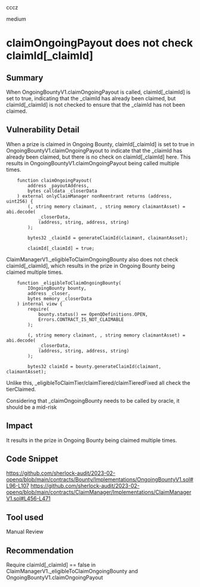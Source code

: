 cccz

medium

# claimOngoingPayout does not check claimId[_claimId]

## Summary
When OngoingBountyV1.claimOngoingPayout is called, claimId[_claimId] is set to true, indicating that the _claimId has already been claimed, but claimId[_claimId] is not checked to ensure that the _claimId has not been claimed.

## Vulnerability Detail
When a prize is claimed in Ongoing Bounty, claimId[_claimId] is set to true in OngoingBountyV1.claimOngoingPayout to indicate that the _claimId has already been claimed, but there is no check on claimId[_claimId] here. This results in OngoingBountyV1.claimOngoingPayout being called multiple times.
```solidity
    function claimOngoingPayout(
        address _payoutAddress,
        bytes calldata _closerData
    ) external onlyClaimManager nonReentrant returns (address, uint256) {
        (, string memory claimant, , string memory claimantAsset) = abi.decode(
            _closerData,
            (address, string, address, string)
        );

        bytes32 _claimId = generateClaimId(claimant, claimantAsset);

        claimId[_claimId] = true;
```
ClaimManagerV1._eligibleToClaimOngoingBounty also does not check claimId[_claimId], which results in the prize in Ongoing Bounty being claimed multiple times.
```solidity
    function _eligibleToClaimOngoingBounty(
        IOngoingBounty bounty,
        address _closer,
        bytes memory _closerData
    ) internal view {
        require(
            bounty.status() == OpenQDefinitions.OPEN,
            Errors.CONTRACT_IS_NOT_CLAIMABLE
        );

        (, string memory claimant, , string memory claimantAsset) = abi.decode(
            _closerData,
            (address, string, address, string)
        );

        bytes32 claimId = bounty.generateClaimId(claimant, claimantAsset);
```
Unlike this, _eligibleToClaimTier/claimTiered/claimTieredFixed all check the tierClaimed.

Considering that _claimOngoingBounty needs to be called by oracle, it should be a mid-risk

## Impact
It results in the prize in Ongoing Bounty being claimed multiple times.
## Code Snippet
https://github.com/sherlock-audit/2023-02-openq/blob/main/contracts/Bounty/Implementations/OngoingBountyV1.sol#L96-L107
https://github.com/sherlock-audit/2023-02-openq/blob/main/contracts/ClaimManager/Implementations/ClaimManagerV1.sol#L456-L471
## Tool used

Manual Review

## Recommendation
Require claimId[_claimId] == false in ClaimManagerV1._eligibleToClaimOngoingBounty and OngoingBountyV1.claimOngoingPayout